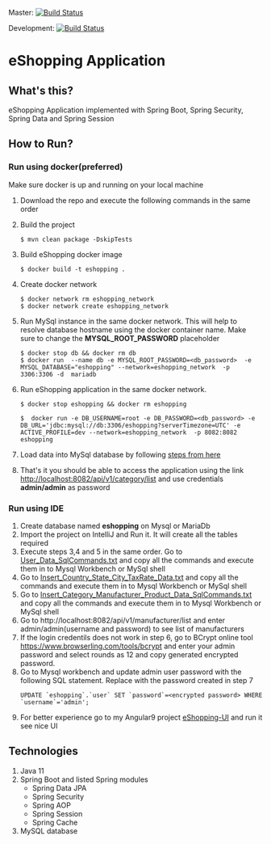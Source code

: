 Master: [![Build Status](https://travis-ci.com/pavankjadda/eShopping.svg?branch=master)](https://travis-ci.com/pavankjadda/eShopping)

Development: [![Build Status](https://travis-ci.com/pavankjadda/eShopping.svg?branch=development)](https://travis-ci.com/pavankjadda/eShopping)

# eShopping Application

## What's this?
eShopping Application implemented with Spring Boot, Spring Security, Spring Data and Spring Session

## How to Run?
### Run using docker(preferred)
Make sure docker is up and running on your local machine

1. Download the repo and execute the following commands in the same order
2. Build the project
    ```shell script
    $ mvn clean package -DskipTests
      ```
3. Build eShopping docker image
    ```shell script
    $ docker build -t eshopping .
      ```   
4. Create docker network
    ```shell script
    $ docker network rm eshopping_network
    $ docker network create eshopping_network
      ```

5. Run MySql instance in the same docker network. This will help to resolve database hostname using the docker container name. Make sure to change the **MYSQL_ROOT_PASSWORD** placeholder
    ```shell script
    $ docker stop db && docker rm db
    $ docker run  --name db -e MYSQL_ROOT_PASSWORD=<db_password>  -e MYSQL_DATABASE="eshopping" --network=eshopping_network  -p 3306:3306 -d  mariadb
      ``` 
6. Run eShopping application in the same docker network.
    ```shell script
    $ docker stop eshopping && docker rm eshopping
      
    $  docker run -e DB_USERNAME=root -e DB_PASSWORD=<db_password> -e DB_URL='jdbc:mysql://db:3306/eshopping?serverTimezone=UTC' -e ACTIVE_PROFILE=dev --network=eshopping_network  -p 8082:8082 eshopping
    ```
7. Load data into MySql database by following [steps from here](https://github.com/pavankjadda/eShopping/wiki/Load-data-into-MySql-database)    
8. That's it you should be able to access the application using the link [http://localhost:8082/api/v1/category/list](http://localhost:8082/api/v1/category/list) and use credentials **admin/admin**  as password  


### Run using IDE
1. Create database named **eshopping** on Mysql or MariaDb
2. Import the project on IntelliJ and Run it. It will create all the tables required
3. Execute steps 3,4 and 5 in the same order. Go to [User_Data_SqlCommands.txt](src/main/resources/data/User_Data_SqlCommands.txt) and copy all the commands and execute them in to Mysql Workbench or MySql shell
4. Go to [Insert_Country_State_City_TaxRate_Data.txt](src/main/resources/data/Insert_Country_State_City_TaxRate_Data.txt) and copy all the commands and execute them in to Mysql Workbench or MySql shell
5. Go to [Insert_Category_Manufacturer_Product_Data_SqlCommands.txt](src/main/resources/data/Insert_Category_Manufacturer_Product_Data_SqlCommands.txt) and copy
   all the commands and execute them in to Mysql Workbench or MySql shell
6. Go to http://localhost:8082/api/v1/manufacturer/list and enter admin/admin(username and password) to see list of manufacturers
7. If the login credentils does not work in step 6, go to BCrypt online tool https://www.browserling.com/tools/bcrypt and enter your admin password and select
   rounds as 12 and copy generated encrypted password.
8. Go to Mysql workbench and update admin user password with the following SQL statement. Replace **<encrypted password>** with the password created in step 7
   ```
   UPDATE `eshopping`.`user` SET `password`=<encrypted password> WHERE `username`='admin';
   ```
9. For better experience go to my Angular9 project [eShopping-UI](https://github.com/pavankjadda/eShopping-UI) and run it see nice UI

## Technologies 
1. Java 11
2. Spring Boot and listed Spring modules 
    - Spring Data JPA
    - Spring Security 
    - Spring AOP
    - Spring Session
    - Spring Cache
4. MySQL database
